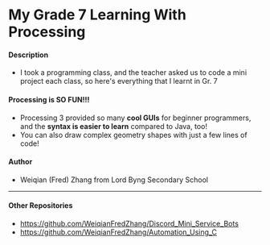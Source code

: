 # My Grade 7 Learning With Processing #

#### Description
- I took a programming class, and the teacher asked us to code a mini project each class, so here's everything that I learnt in Gr. 7

#### Processing is SO FUN!!!
- Processing 3 provided so many __cool GUIs__ for beginner programmers, and the __syntax is easier to learn__ compared to Java, too!
- You can also draw complex geometry shapes with just a few lines of code!

#### Author
- Weiqian (Fred) Zhang from Lord Byng Secondary School

---

#### Other Repositories
- https://github.com/WeiqianFredZhang/Discord_Mini_Service_Bots
- https://github.com/WeiqianFredZhang/Automation_Using_C
